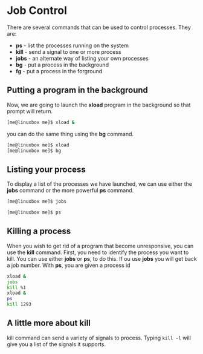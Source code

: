 # Job Control
There are several commands that can be used to control processes. They are:
- **ps** - list the processes running on the system
- **kill** - send a signal to one or more process
- **jobs** - an alternate way of listing your own processes
- **bg** - put a process in the background
- **fg** - put a process in the forground

## Putting a program in the background
Now, we are going to launch the **xload** program in the background so that prompt will return.
```bash
[me@linuxbox me]$ xload &
```
you can do the same thing using the **bg** command.
```bash
[me@linuxbox me]$ xload
[me@linuxbox me]$ bg
```

## Listing your process
To display a list of the processes we have launched, we can use either the **jobs** command or the more powerful **ps** command.
```bash
[me@linuxbox me]$ jobs
```
```bash
[me@linuxbox me]$ ps
```

## Killing a process
When you wish to get rid of a program that become unresponsive, you can use the **kill** command. First, you need to identify the process you want to kill. You can use either **jobs** or **ps**, to do this. If ou use **jobs** you will get back a job number. With **ps**, you are given a process id
```bash
xload &
jobs
kill %1
xload &
ps
kill 1293
```

## A little more about kill
kill command can send a variety of signals to process. Typing `kill -l` will give you a list of the signals it supports.



<!--stackedit_data:
eyJoaXN0b3J5IjpbNTkyMTM1NDUyLC0yNzA3NDgzMzFdfQ==
-->